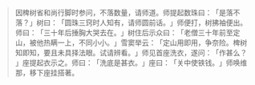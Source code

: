 
> 因椑树省和尚行脚时参问，不落数量，请师道。师提起数珠曰：​「是落不落？​」树曰：​「圆珠三窍时人知有，请师圆前话。​」师便打，树拂袖便出。师曰：​「三十年后捶胸大哭去在。​」树住后示众曰：​「老僧三十年前至定山，被他热瞒一上，不同小小。​」雪窦举云：​「定山用即用，争奈险。椑树知即知，要且未具择法眼。试请辨看。​」师见首座洗衣，遂问：​「作甚么？​」座提起衣示之。师曰：​「洗底是甚衣。​」座曰：​「关中使铁钱。​」师唤维那，移下座挂搭著。
